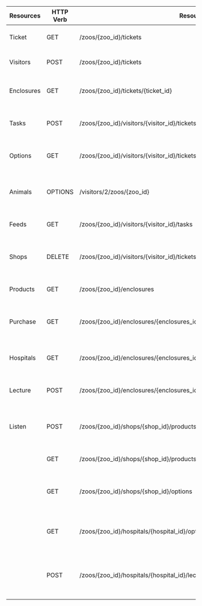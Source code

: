 | Resources  | HTTP Verb | Resource URL                                                                               | Use Case                                                |
| ---------- | --------- | ------------------------------------------------------------------------------------------ | ------------------------------------------------------- |
| Ticket     | GET       | /zoos/{zoo_id}/tickets                                                                     | Get all tickets in a zoo                                |
| Visitors   | POST      | /zoos/{zoo_id}/tickets                                                                     | Creating a ticket at a zoo                              |
| Enclosures | GET       | /zoos/{zoo_id}/tickets/{ticket_id}                                                         | Get ticket with specified ID at a zoo                   |
| Tasks      | POST      | /zoos/{zoo_id}/visitors/{visitor_id}/tickets                                               | Visitor buying a ticket at a zoo                        |
| Options    | GET       | /zoos/{zoo_id}/visitors/{visitor_id}/tickets                                               | Get the ticket(s) of a visitor at a zoo                 |
| Animals    | OPTIONS   | /visitors/2/zoos/{zoo_id}                                                                  | Visitor checking what they can do at a zoo              |
| Feeds      | GET       | /zoos/{zoo_id}/visitors/{visitor_id}/tasks                                                 | Visitor can select from tasks                           |
| Shops      | DELETE    | /zoos/{zoo_id}/visitors/{visitor_id}/tickets                                               | Deleting the ticket of a visitor leaving the zoo        |
| Products   | GET       | /zoos/{zoo_id}/enclosures                                                                  | Get all enclosures in a zoo                             |
| Purchase   | GET       | /zoos/{zoo_id}/enclosures/{enclosures_id}/options                                          | Get all options of things to do in an enclosure         |
| Hospitals  | GET       | /zoos/{zoo_id}/enclosures/{enclosures_id}/animals                                          | Get all animals from an enclosure                       |
| Lecture    | POST      | /zoos/{zoo_id}/enclosures/{enclosures_id}/animals/{animal_id}/feeds                        | Feed an animal inside an enclosure                      |
| Listen     | POST      | /zoos/{zoo_id}/shops/{shop_id}/products/{product_id}/purchases/visitors/{visitor_id}       | Visitor purchases a product at a shop in the zoo        |
|            | GET       | /zoos/{zoo_id}/shops/{shop_id}/products                                                    | Get all products in a shop                              |
|            | GET       | /zoos/{zoo_id}/shops/{shop_id}/options                                                     | Get all options of things to do in a shop               |
|            | GET       | /zoos/{zoo_id}/hospitals/{hospital_id}/options                                             | Get all options of things to do in a hospital           |
|            | POST      | /zoos/{zoo_id}/hospitals/{hospital_id}/lectures/{lecture_id}/listens/visitors/{visitor_id} | Visitor listens to a lecture at the hospital in the Zoo |